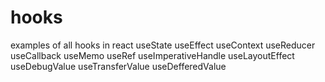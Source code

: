 # hooks
examples of all hooks in react
useState
useEffect
useContext
useReducer
useCallback
useMemo
useRef
useImperativeHandle
useLayoutEffect
useDebugValue
useTransferValue
useDefferedValue

